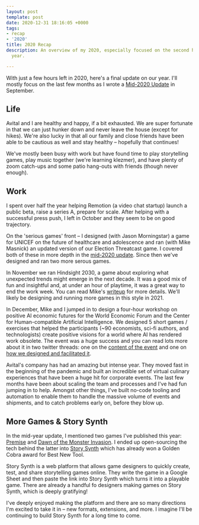 ```yaml
---
layout: post
template: post
date: 2020-12-31 18:16:05 +0000
tags:
- recap
- '2020'
title: 2020 Recap
description: An overview of my 2020, especially focused on the second half of the
  year.

---
```

With just a few hours left in 2020, here's a final update on our year. I'll mostly focus on the last few months as I wrote a [Mid-2020 Update](https://blog.randylubin.com/mid-2020-update) in September.

## Life

Avital and I are healthy and happy, if a bit exhausted. We are super fortunate in that we can just hunker down and never leave the house (except for hikes). We're also lucky in that all our family and close friends have been able to be cautious as well and stay healthy – hopefully that continues!

We've mostly been busy with work but have found time to play storytelling games, play music together (we're learning klezmer), and have plenty of zoom catch-ups and some patio hang-outs with friends (though never enough).

## Work

I spent over half the year helping Remotion (a video chat startup) launch a public beta, raise a series A, prepare for scale. After helping with a successful press push, I left in October and they seem to be on good trajectory.

On the 'serious games' front – I designed (with Jason Morningstar) a game for UNICEF on the future of healthcare and adolescence and ran (with Mike Masnick) an updated version of our Election Threatcast game. I covered both of these in more depth in the [mid-2020 update](https://blog.randylubin.com/mid-2020-update). Since then we've designed and ran two more serous games.

In November we ran Hindsight 2030, a game about exploring what unexpected trends might emerge in the next decade. It was a good mix of fun and insightful and, at under an hour of playtime, it was a great way to end the work week. You can read Mike's [writeup](https://www.techdirt.com/articles/20201130/10074645790/copia-gaming-hour-experiment-getting-together-virtually-to-play-with-future.shtml) for more details. We'll likely be designing and running more games in this style in 2021.

In December, Mike and I jumped in to design a four-hour workshop on positive AI economic futures for the World Economic Forum and the Center for Human-compatible Artificial Intelligence. We designed 5 short games / exercises that helped the participants (\~90 economists, sci-fi authors, and technologists) create positive visions for a world where AI has rendered work obsolete. The event was a huge success and you can read lots more about it in two twitter threads: one on the [content of the event](https://twitter.com/randylubin/status/1339699477695791104) and one on [how we designed and facilitated it](https://twitter.com/randylubin/status/1340097524351168512).

Avital's company has had an amazing but intense year. They moved fast in the beginning of the pandemic and built an incredible set of virtual culinary experiences that have been a huge hit for corporate events. The last few months have been about scaling the team and processes and I've had fun jumping in to help. Amongst other things, I've built no-code tooling and automation to enable them to handle the massive volume of events and shipments, and to catch problems early on, before they blow up.

## More Games & Story Synth

In the mid-year update, I mentioned two games I've published this year: [Premise](https://randylubin.itch.io/premise-setting-character-plot) and [Dawn of the Monster Invasion](https://monster.diegeticgames.com/#/). I ended up open-sourcing the tech behind the latter into [Story Synth](http://storysynth.org/) which has already won a Golden Cobra award for Best New Tool.

Story Synth is a web platform that allows game designers to quickly create, test, and share storytelling games online. They write the game in a Google Sheet and then paste the link into Story Synth which turns it into a playable game. There are already a handful fo designers making games on Story Synth, which is deeply gratifying!

I've deeply enjoyed making the platform and there are so many directions I'm  excited to take it in – new formats, extensions, and more. I imagine I'll be continuing to build Story Synth for a long time to come.